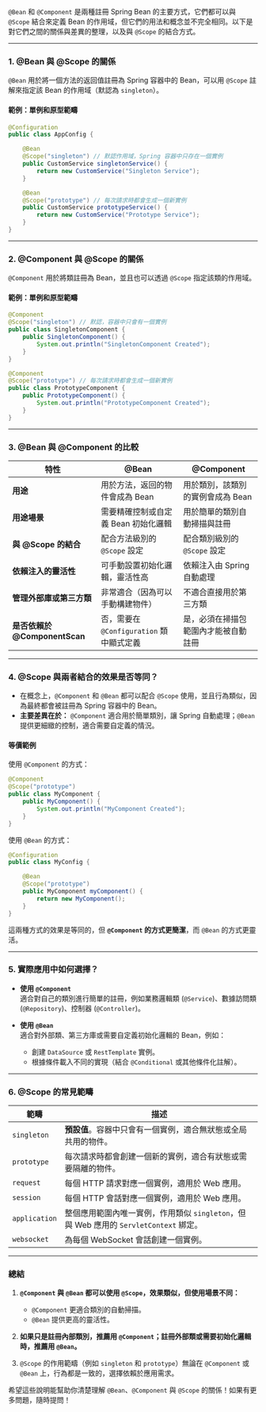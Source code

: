 `@Bean` 和 `@Component` 是兩種註冊 Spring Bean 的主要方式，它們都可以與 `@Scope` 結合來定義 Bean 的作用域，但它們的用法和概念並不完全相同。以下是對它們之間的關係與差異的整理，以及與 `@Scope` 的結合方式。

---

### 1. **@Bean 與 @Scope 的關係**
`@Bean` 用於將一個方法的返回值註冊為 Spring 容器中的 Bean，可以用 `@Scope` 註解來指定該 Bean 的作用域（默認為 `singleton`）。

#### 範例：單例和原型範疇
```java
@Configuration
public class AppConfig {

    @Bean
    @Scope("singleton") // 默認作用域，Spring 容器中只存在一個實例
    public CustomService singletonService() {
        return new CustomService("Singleton Service");
    }

    @Bean
    @Scope("prototype") // 每次請求時都會生成一個新實例
    public CustomService prototypeService() {
        return new CustomService("Prototype Service");
    }
}
```

---

### 2. **@Component 與 @Scope 的關係**
`@Component` 用於將類註冊為 Bean，並且也可以透過 `@Scope` 指定該類的作用域。

#### 範例：單例和原型範疇
```java
@Component
@Scope("singleton") // 默認，容器中只會有一個實例
public class SingletonComponent {
    public SingletonComponent() {
        System.out.println("SingletonComponent Created");
    }
}

@Component
@Scope("prototype") // 每次請求時都會生成一個新實例
public class PrototypeComponent {
    public PrototypeComponent() {
        System.out.println("PrototypeComponent Created");
    }
}
```

---

### 3. **@Bean 與 @Component 的比較**

| 特性                          | @Bean                                      | @Component                                  |
|-------------------------------|--------------------------------------------|--------------------------------------------|
| **用途**                      | 用於方法，返回的物件會成為 Bean            | 用於類別，該類別的實例會成為 Bean           |
| **用途場景**                  | 需要精確控制或自定義 Bean 初始化邏輯       | 用於簡單的類別自動掃描與註冊                |
| **與 @Scope 的結合**          | 配合方法級別的 `@Scope` 設定               | 配合類別級別的 `@Scope` 設定                |
| **依賴注入的靈活性**          | 可手動設置初始化邏輯，靈活性高             | 依賴注入由 Spring 自動處理                  |
| **管理外部庫或第三方類**      | 非常適合（因為可以手動構建物件）           | 不適合直接用於第三方類                     |
| **是否依賴於 @ComponentScan** | 否，需要在 `@Configuration` 類中顯式定義    | 是，必須在掃描包範圍內才能被自動註冊       |

---

### 4. **@Scope 與兩者結合的效果是否等同？**

- 在概念上，`@Component` 和 `@Bean` 都可以配合 `@Scope` 使用，並且行為類似，因為最終都會被註冊為 Spring 容器中的 Bean。  
- **主要差異在於：** `@Component` 適合用於簡單類別，讓 Spring 自動處理；`@Bean` 提供更細緻的控制，適合需要自定義的情況。

#### 等價範例
使用 `@Component` 的方式：
```java
@Component
@Scope("prototype")
public class MyComponent {
    public MyComponent() {
        System.out.println("MyComponent Created");
    }
}
```

使用 `@Bean` 的方式：
```java
@Configuration
public class MyConfig {

    @Bean
    @Scope("prototype")
    public MyComponent myComponent() {
        return new MyComponent();
    }
}
```

這兩種方式的效果是等同的，但 **`@Component` 的方式更簡潔**，而 `@Bean` 的方式更靈活。

---

### 5. **實際應用中如何選擇？**

- **使用 `@Component`**  
  適合對自己的類別進行簡單的註冊，例如業務邏輯類 (`@Service`)、數據訪問類 (`@Repository`)、控制器 (`@Controller`)。

- **使用 `@Bean`**  
  適合對外部類、第三方庫或需要自定義初始化邏輯的 Bean，例如：
  - 創建 `DataSource` 或 `RestTemplate` 實例。
  - 根據條件載入不同的實現（結合 `@Conditional` 或其他條件化註解）。

---

### 6. **@Scope 的常見範疇**

| 範疇             | 描述                                                                                              |
|------------------|-------------------------------------------------------------------------------------------------|
| `singleton`      | **預設值**。容器中只會有一個實例，適合無狀態或全局共用的物件。                                      |
| `prototype`      | 每次請求時都會創建一個新的實例，適合有狀態或需要隔離的物件。                                        |
| `request`        | 每個 HTTP 請求對應一個實例，適用於 Web 應用。                                                     |
| `session`        | 每個 HTTP 會話對應一個實例，適用於 Web 應用。                                                     |
| `application`    | 整個應用範圍內唯一實例，作用類似 `singleton`，但與 Web 應用的 `ServletContext` 綁定。              |
| `websocket`      | 為每個 WebSocket 會話創建一個實例。                                                              |

---

### 總結
1. **`@Component` 與 `@Bean` 都可以使用 `@Scope`，效果類似，但使用場景不同：**  
   - `@Component` 更適合類別的自動掃描。
   - `@Bean` 提供更高的靈活性。

2. **如果只是註冊內部類別，推薦用 `@Component`；註冊外部類或需要初始化邏輯時，推薦用 `@Bean`。**

3. `@Scope` 的作用範疇（例如 `singleton` 和 `prototype`）無論在 `@Component` 或 `@Bean` 上，行為都是一致的，選擇依賴於應用需求。

希望這些說明能幫助你清楚理解 `@Bean`、`@Component` 與 `@Scope` 的關係！如果有更多問題，隨時提問！
